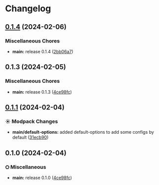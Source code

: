 # Changelog

## [0.1.4](https://github.com/Fauli1221/VKPony/compare/v0.1.3...v0.1.4) (2024-02-06)


### Miscellaneous Chores

* **main:** release 0.1.4 ([2bb06a7](https://github.com/Fauli1221/VKPony/commit/2bb06a76adfaf686c2768affb69ab58067e40840))

## 0.1.3 (2024-02-05)


### Miscellaneous Chores

* **main:** release 0.1.3 ([4ce98fc](https://github.com/Fauli1221/VKPony/commit/4ce98fc5e0d443810890af20e2c081432503a3e9))

## [0.1.1](https://github.com/Fauli1221/VKPony/compare/main-v0.1.0...main-v0.1.1) (2024-02-04)


### ☀ Modpack Changes

* **main/default-options:** added default-options to add some configs by default ([31ecb90](https://github.com/Fauli1221/VKPony/commit/31ecb9052c6d97447a73e4f190d9152910ba76a8))

## 0.1.0 (2024-02-04)


### ⛭ Miscellaneous

* **main:** release 0.1.0 ([4ce98fc](https://github.com/Fauli1221/VKPony/commit/4ce98fc5e0d443810890af20e2c081432503a3e9))
